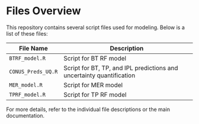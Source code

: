 # Files Overview

This repository contains several script files used for modeling. Below is a list of these files:

| File Name           | Description                        |
|---------------------|------------------------------------|
| `BTRF_model.R`      | Script for BT RF model              |
| `CONUS_Preds_UQ.R`  | Script for BT, TP, and IPL predictions and uncertainty quantification|
| `MER_model.R`       | Script for MER model               |
| `TPRF_model.R`      | Script for TP RF model              |

For more details, refer to the individual file descriptions or the main documentation.

